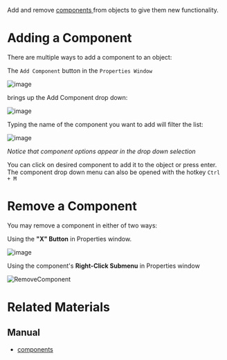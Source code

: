 Add and remove [ components  ](https://github.com/ArendDanielek/ZeroDocsTest/blob/master/zero_editor_documentation/zeromanual/architecture/components.markdown) from objects to give them new functionality.

 # Adding a Component
There are multiple ways to add a component to an object:

The `Add Component` button in the `Properties Window`



![image](https://media.githubusercontent.com/media/zeroengineteam/ZeroFiles/master/doc_files/47099.png)


brings up the Add Component drop down:



![image](https://media.githubusercontent.com/media/zeroengineteam/ZeroFiles/master/doc_files/47103.png)


 Typing the name of the component you want to add will filter the list:



![image](https://media.githubusercontent.com/media/zeroengineteam/ZeroFiles/master/doc_files/47105.png)


*Notice that component options appear in the drop down selection*


You can click on desired component to add it to the object or press enter. The component drop down menu can also be opened with the hotkey `Ctrl + M`

 # Remove a Component
You may remove a component in either of two ways:

Using the **"X" Button** in Properties window.


![image](https://media.githubusercontent.com/media/zeroengineteam/ZeroFiles/master/doc_files/47111.png)


Using the component's **Right-Click Submenu** in Properties window


![RemoveComponent](https://media.githubusercontent.com/media/zeroengineteam/ZeroFiles/master/doc_files/47427.png)


 # Related Materials
 ## Manual
- [components](https://github.com/ArendDanielek/ZeroDocsTest/blob/master/zero_editor_documentation/zeromanual/architecture/components.markdown) 
  
  
  
  
  
  
  

 